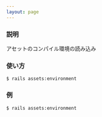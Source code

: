 ```yaml
---
layout: page
---
```


### 説明

アセットのコンパイル環境の読み込み

### 使い方

    $ rails assets:environment

### 例

    $ rails assets:environment
